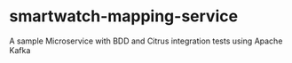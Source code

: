 # smartwatch-mapping-service
A sample Microservice with BDD and Citrus integration tests using Apache Kafka
